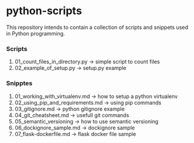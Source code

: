 # python-scripts

This repository intends to contain a collection of scripts and snippets used 
in Python programming.

### Scripts

01. 01_count_files_in_directory.py -> simple script to count files  
02. 02_example_of_setup.py -> setup.py example

### Snipptes

01. 01_working_with_virtualenv.md -> how to setup a python virtualenv
02. 02_using_pip_and_requirements.md -> using pip commands
03. 03_gitignore.md -> python gitignore example
04. 04_git_cheatsheet.md -> usefull git commands
05. 05_semantic_versioning -> how to use semantic versioning
06. 06_dockignore_sample.md -> dockignore sample
07. 07_flask-dockerfile.md -> flask docker file sample

